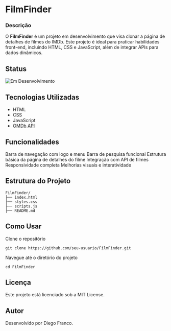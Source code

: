 # FilmFinder

### Descrição

O **FilmFinder** é um projeto em desenvolvimento que visa clonar a página de detalhes de filmes do IMDb. Este projeto é ideal para praticar habilidades front-end, incluindo HTML, CSS e JavaScript, além de integrar APIs para dados dinâmicos.

## Status

![Em Desenvolvimento](http://img.shields.io/static/v1?label=STATUS&message=EM%20DESENVOLVIMENTO&color=RED&style=for-the-badge)

## Tecnologias Utilizadas

- HTML
- CSS
- JavaScript 
- [OMDb API](http://www.omdbapi.com/) 

## Funcionalidades

Barra de navegação com logo e menu
Barra de pesquisa funcional 
Estrutura básica da página de detalhes do filme
Integração com API de filmes
Responsividade completa
Melhorias visuais e interatividade

## Estrutura do Projeto

```
FilmFinder/
├── index.html
├── styles.css
├── scripts.js
├── README.md
```

## Como Usar

Clone o repositório

`git clone https://github.com/seu-usuario/FilmFinder.git`

Navegue até o diretório do projeto

`cd FilmFinder`

## Licença

Este projeto está licenciado sob a MIT License.

## Autor

Desenvolvido por Diego Franco.


